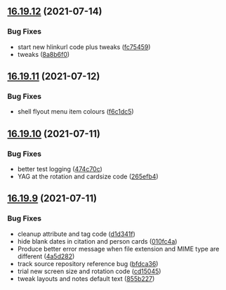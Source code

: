 ## [16.19.12](https://github.com/phandcock/GrampsView/compare/v16.19.11...v16.19.12) (2021-07-14)


### Bug Fixes

* start new hlinkurl code plus tweaks ([fc75459](https://github.com/phandcock/GrampsView/commit/fc75459f784439d304cd327bc97fe238ccb63d2b))
* tweaks ([8a8b6f0](https://github.com/phandcock/GrampsView/commit/8a8b6f0ee3499f58c14b8c99a62132ad0c493fa7))



## [16.19.11](https://github.com/phandcock/GrampsView/compare/v16.19.10...v16.19.11) (2021-07-12)


### Bug Fixes

* shell flyout menu item colours ([f6c1dc5](https://github.com/phandcock/GrampsView/commit/f6c1dc55f68e7b1787fc353e75674b6eb6a83b82))



## [16.19.10](https://github.com/phandcock/GrampsView/compare/v16.19.9...v16.19.10) (2021-07-11)


### Bug Fixes

* better test logging ([474c70c](https://github.com/phandcock/GrampsView/commit/474c70c717d42b96cf4d35fbc45b1aec8a4b3a61))
* YAG at the rotation and cardsize code ([265efb4](https://github.com/phandcock/GrampsView/commit/265efb4319c74803216f2a028ba23f87fb051e91))



## [16.19.9](https://github.com/phandcock/GrampsView/compare/v16.19.8...v16.19.9) (2021-07-11)


### Bug Fixes

* cleanup attribute and tag code ([d1d341f](https://github.com/phandcock/GrampsView/commit/d1d341fdebe4d7b1142c0085e69b728a0b6d4344))
* hide blank dates in citation and person cards ([010fc4a](https://github.com/phandcock/GrampsView/commit/010fc4ab6287f824f74c397b12bd654e3292e056))
* Produce better error message when file extension and MIME type are different ([4a5d282](https://github.com/phandcock/GrampsView/commit/4a5d282180e37a447ef451a0be2e332a6cf2f365))
* track source repository reference bug ([bfdca36](https://github.com/phandcock/GrampsView/commit/bfdca36faf2832d52b397941c46534eb36c5c550))
* trial new screen size and rotation code ([cd15045](https://github.com/phandcock/GrampsView/commit/cd1504569a604300b390d4bb05f90561fa25a12b))
* tweak layouts and notes default text ([855b227](https://github.com/phandcock/GrampsView/commit/855b227bed88771d10478fc93790b5071e2b2618))



